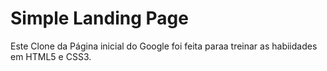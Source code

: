 # Simple Landing Page
Este Clone da Página inicial do Google foi feita paraa treinar as habiidades em HTML5 e CSS3. 
